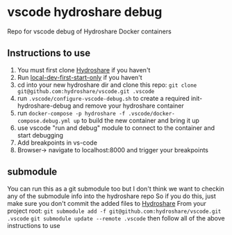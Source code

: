 # vscode hydroshare debug

Repo for vscode debug of Hydroshare Docker containers

## Instructions to use
1. You must first clone [Hydroshare](https://github.com/hydroshare/hydroshare) if you haven't
2. Run [local-dev-first-start-only](https://github.com/hydroshare/hydroshare/blob/develop/local-dev-first-start-only.sh) if you haven't
3. cd into your new hydroshare dir and clone this repo: `git clone git@github.com:hydroshare/vscode.git .vscode`
4. run `.vscode/configure-vscode-debug.sh` to create a required init-hydroshare-debug and remove your hydroshare container
6. run `docker-compose -p hydroshare -f .vscode/docker-compose.debug.yml up` to build the new container and bring it up
7. use vscode "run and debug" module to connect to the container and start debugging
8. Add breakpoints in vs-code
9. Browser-> navigate to localhost:8000 and trigger your breakpoints

## submodule
You can run this as a git submodule too but I don't think we want to checkin any of the submodule info into the hydroshare repo
So if you do this, just make sure you don't commit the added files to [Hydroshare](https://github.com/hydroshare/hydroshare)
From your project root:
`git submodule add -f git@github.com:hydroshare/vscode.git .vscode`
`git submodule update --remote .vscode`
then follow all of the above instructions to use

